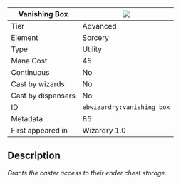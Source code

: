 | Vanishing Box |![](https://github.com/Electroblob77/Wizardry/blob/1.12.2/src/main/resources/assets/ebwizardry/textures/spells/vanishing_box.png)|
|---|---|
| Tier | Advanced |
| Element | Sorcery |
| Type | Utility |
| Mana Cost | 45 |
| Continuous | No |
| Cast by wizards | No |
| Cast by dispensers | No |
| ID | `ebwizardry:vanishing_box` |
| Metadata | 85 |
| First appeared in | Wizardry 1.0 |
## Description
_Grants the caster access to their ender chest storage._